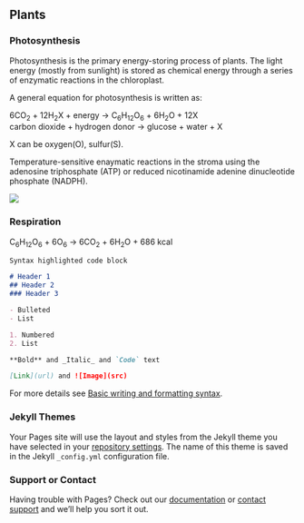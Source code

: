 ## Plants

### Photosynthesis

Photosynthesis is the primary energy-storing process of plants. The light energy (mostly from sunlight) is stored as chemical energy through a series of enzymatic reactions in the chloroplast.

A general equation for photosynthesis is written as:


6CO<sub>2</sub> + 12H<sub>2</sub>X + energy &rarr; C<sub>6</sub>H<sub>12</sub>O<sub>6</sub> + 6H<sub>2</sub>O + 12X <br>
carbon dioxide + hydrogen donor &rarr; glucose + water + X

X can be oxygen(O), sulfur(S).


Temperature-sensitive enaymatic reactions in the stroma
using the adenosine triphosphate (ATP) or reduced nicotinamide adenine dinucleotide phosphate (NADPH).

<img src = "https://en.wikipedia.org/wiki/Stroma_(fluid)#/media/File:Chloroplast_mini.svg">


### Respiration

C<sub>6</sub>H<sub>12</sub>O<sub>6</sub> + 6O<sub>6</sub> &rarr; 6CO<sub>2</sub> + 6H<sub>2</sub>O + 686 kcal

```markdown
Syntax highlighted code block

# Header 1
## Header 2
### Header 3

- Bulleted
- List

1. Numbered
2. List

**Bold** and _Italic_ and `Code` text

[Link](url) and ![Image](src)
```

For more details see [Basic writing and formatting syntax](https://docs.github.com/en/github/writing-on-github/getting-started-with-writing-and-formatting-on-github/basic-writing-and-formatting-syntax).

### Jekyll Themes

Your Pages site will use the layout and styles from the Jekyll theme you have selected in your [repository settings](https://github.com/Johann426/Johann426/settings/pages). The name of this theme is saved in the Jekyll `_config.yml` configuration file.

### Support or Contact

Having trouble with Pages? Check out our [documentation](https://docs.github.com/categories/github-pages-basics/) or [contact support](https://support.github.com/contact) and we’ll help you sort it out.
